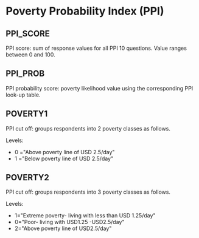 # Poverty Probability Index (PPI)

## PPI_SCORE
PPI score: sum of response values for all PPI 10 questions.  Value ranges between 0 and 100.

## PPI_PROB
PPI probability score:  poverty likelihood value using the corresponding PPI look-up table. 

## POVERTY1
PPI cut off: groups respondents into 2 poverty classes as follows.

Levels:

+ 0 ="Above poverty line of USD 2.5/day"
+ 1 ="Below poverty line of USD 2.5/day"

## POVERTY2
PPI cut off: groups respondents into 3 poverty classes as follows.

Levels:

+ 1="Extreme poverty- living with less than USD 1.25/day"
+ 0="Poor- living with USD1.25 -USD2.5/day"
+ 2="Above poverty line of USD2.5/day"
